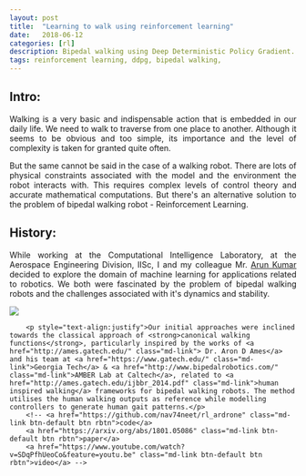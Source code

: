```yaml
---
layout: post
title:  "Learning to walk using reinforcement learning"
date:   2018-06-12
categories: [rl]
description: Bipedal walking using Deep Deterministic Policy Gradient.
tags: reinforcement learning, ddpg, bipedal walking,
---
```


## Intro:  
<p style="text-align:justify">Walking is a very basic and indispensable action that is embedded in our daily life. We need to walk to traverse from one place to another. Although it seems to be obvious and too simple, its importance and the level of complexity is taken for granted quite often.</p>
<p style="text-align:justify">But the same cannot be said in the case of a walking robot. There are lots of physical constraints associated with the model and the environment the robot interacts with. This requires complex levels of control theory and accurate mathematical computations. But there's an alternative solution to the problem of bipedal walking robot - Reinforcement Learning.</p>

## History:
<p style="text-align:justify">While working at the Computational Intelligence Laboratory, at the Aerospace Engineering Division, IISc, I and my colleague Mr. <a href="https://www.linkedin.com/in/ioarun/" class="md-link">Arun Kumar</a> decided to explore the domain of machine learning for applications related to robotics. We both were fascinated by the problem of bipedal walking robots and the challenges associated with it's dynamics and stability.</p>

<!-- <div class="col-md-6">
    <img class="rimg" src="{{ site.github.url }}/media/blog/human_inputs.png" />
</div>
<div class="col-md-6">
    <p style="text-align:justify">Our initial approaches were inclined towards the classical approach of <strong>canonical walking functions</strong>, particularly inspired by the works of <a href="http://ames.gatech.edu/" class="md-link"> Dr. Aron D Ames</a> and his team at <a href="https://www.gatech.edu/" class="md-link">Georgia Tech</a> & <a href="http://www.bipedalrobotics.com/" class="md-link">AMBER Lab at Caltech</a>, related to <a href="http://ames.gatech.edu/ijbbr_2014.pdf" class="md-link">human inspired walking</a> frameworks for bipedal walking robots. The method utilises the human walking outputs as reference while modelling controllers to generate human gait patterns.</p>
</div> -->
<div class="container-fluid">
    <div class="col-md-6">
    <img class="rimg" src="{{ site.github.url }}/media/blog/human_inputs.png" />
    </div>
    <div class="col-md-6">

        <p style="text-align:justify">Our initial approaches were inclined towards the classical approach of <strong>canonical walking functions</strong>, particularly inspired by the works of <a href="http://ames.gatech.edu/" class="md-link"> Dr. Aron D Ames</a> and his team at <a href="https://www.gatech.edu/" class="md-link">Georgia Tech</a> & <a href="http://www.bipedalrobotics.com/" class="md-link">AMBER Lab at Caltech</a>, related to <a href="http://ames.gatech.edu/ijbbr_2014.pdf" class="md-link">human inspired walking</a> frameworks for bipedal walking robots. The method utilises the human walking outputs as reference while modelling controllers to generate human gait patterns.</p>
        <!-- <a href="https://github.com/nav74neet/rl_ardrone" class="md-link btn-default btn rbtn">code</a>
        <a href="https://arxiv.org/abs/1801.05086" class="md-link btn-default btn rbtn">paper</a>
        <a href="https://www.youtube.com/watch?v=SDqPfhUeoCo&feature=youtu.be" class="md-link btn-default btn rbtn">video</a> -->
   </div>
</div>
